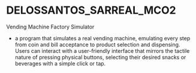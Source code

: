 # DELOSSANTOS_SARREAL_MCO2
Vending Machine Factory Simulator
- a program that simulates a real vending machine, emulating every step from coin and bill acceptance to product
selection and dispensing. Users can interact with a user-friendly interface that mirrors the tactile nature of pressing
physical buttons, selecting their desired snacks or beverages with a simple click or tap.

